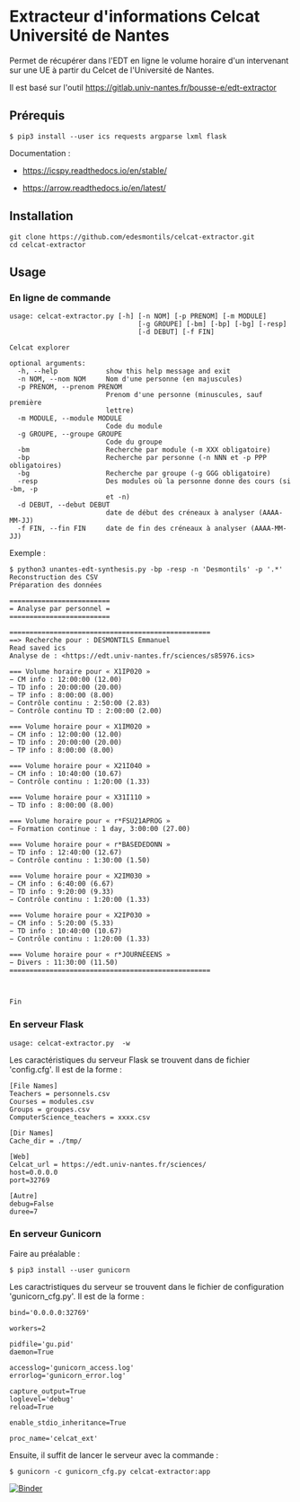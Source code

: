 # Extracteur d'informations Celcat Université de Nantes

Permet de récupérer dans l'EDT en ligne le volume horaire d'un intervenant sur une UE à partir du Celcet de l'Université de Nantes.

Il est basé sur l'outil https://gitlab.univ-nantes.fr/bousse-e/edt-extractor 


## Prérequis

```
$ pip3 install --user ics requests argparse lxml flask
```

Documentation :

  * https://icspy.readthedocs.io/en/stable/
  
  * https://arrow.readthedocs.io/en/latest/

## Installation 

```
git clone https://github.com/edesmontils/celcat-extractor.git
cd celcat-extractor
```

## Usage

### En ligne de commande

```
usage: celcat-extractor.py [-h] [-n NOM] [-p PRENOM] [-m MODULE]
                                [-g GROUPE] [-bm] [-bp] [-bg] [-resp]
                                [-d DEBUT] [-f FIN]

Celcat explorer

optional arguments:
  -h, --help            show this help message and exit
  -n NOM, --nom NOM     Nom d'une personne (en majuscules)
  -p PRENOM, --prenom PRENOM
                        Prenom d'une personne (minuscules, sauf première
                        lettre)
  -m MODULE, --module MODULE
                        Code du module
  -g GROUPE, --groupe GROUPE
                        Code du groupe
  -bm                   Recherche par module (-m XXX obligatoire)
  -bp                   Recherche par personne (-n NNN et -p PPP obligatoires)
  -bg                   Recherche par groupe (-g GGG obligatoire)
  -resp                 Des modules où la personne donne des cours (si -bm, -p
                        et -n)
  -d DEBUT, --debut DEBUT
                        date de début des créneaux à analyser (AAAA-MM-JJ)
  -f FIN, --fin FIN     date de fin des créneaux à analyser (AAAA-MM-JJ)
```

Exemple :
```
$ python3 unantes-edt-synthesis.py -bp -resp -n 'Desmontils' -p '.*'    
Reconstruction des CSV
Préparation des données

=========================
= Analyse par personnel =
=========================

==================================================
==> Recherche pour : DESMONTILS Emmanuel
Read saved ics
Analyse de : <https://edt.univ-nantes.fr/sciences/s85976.ics>

=== Volume horaire pour « X1IP020 »
− CM info : 12:00:00 (12.00)
− TD info : 20:00:00 (20.00)
− TP info : 8:00:00 (8.00)
− Contrôle continu : 2:50:00 (2.83)
− Contrôle continu TD : 2:00:00 (2.00)

=== Volume horaire pour « X1IM020 »
− CM info : 12:00:00 (12.00)
− TD info : 20:00:00 (20.00)
− TP info : 8:00:00 (8.00)

=== Volume horaire pour « X21I040 »
− CM info : 10:40:00 (10.67)
− Contrôle continu : 1:20:00 (1.33)

=== Volume horaire pour « X31I110 »
− TD info : 8:00:00 (8.00)

=== Volume horaire pour « r*FSU21APROG »
− Formation continue : 1 day, 3:00:00 (27.00)

=== Volume horaire pour « r*BASEDEDONN »
− TD info : 12:40:00 (12.67)
− Contrôle continu : 1:30:00 (1.50)

=== Volume horaire pour « X2IM030 »
− CM info : 6:40:00 (6.67)
− TD info : 9:20:00 (9.33)
− Contrôle continu : 1:20:00 (1.33)

=== Volume horaire pour « X2IP030 »
− CM info : 5:20:00 (5.33)
− TD info : 10:40:00 (10.67)
− Contrôle continu : 1:20:00 (1.33)

=== Volume horaire pour « r*JOURNÉEENS »
− Divers : 11:30:00 (11.50)
==================================================



Fin
```

### En serveur Flask


```
usage: celcat-extractor.py  -w
```

Les caractéristiques du serveur Flask se trouvent dans de fichier 'config.cfg'. Il est de la forme :
```
[File Names]
Teachers = personnels.csv
Courses = modules.csv
Groups = groupes.csv
ComputerScience_teachers = xxxx.csv

[Dir Names]
Cache_dir = ./tmp/

[Web]
Celcat_url = https://edt.univ-nantes.fr/sciences/
host=0.0.0.0
port=32769

[Autre]
debug=False
duree=7
```

### En serveur Gunicorn

Faire au préalable :
```
$ pip3 install --user gunicorn
```

Les caractristiques du serveur se trouvent dans le fichier de configuration 'gunicorn_cfg.py'. Il est de la forme :
```
bind='0.0.0.0:32769'

workers=2

pidfile='gu.pid'
daemon=True

accesslog='gunicorn_access.log'
errorlog='gunicorn_error.log'

capture_output=True
loglevel='debug'
reload=True

enable_stdio_inheritance=True

proc_name='celcat_ext'
```

Ensuite, il suffit de lancer le serveur avec la commande :
```
$ gunicorn -c gunicorn_cfg.py celcat-extractor:app
```

[![Binder](https://mybinder.org/badge_logo.svg)](https://mybinder.org/v2/gh/edesmontils/celcat-extractor.git/master)
